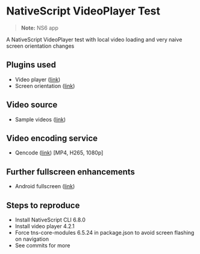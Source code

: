 # NativeScript VideoPlayer Test

> **Note:** NS6 app

A NativeScript VideoPlayer test with local video loading and very naive screen orientation changes

## Plugins used
- Video player ([link](https://github.com/nstudio/nativescript-videoplayer))
- Screen orientation ([link](https://github.com/VideoSpike/nativescript-screen-orientation))

## Video source
- Sample videos ([link](https://www.learningcontainer.com/mp4-sample-video-files-download/))

## Video encoding service
- Qencode ([link](https://cloud.qencode.com/#)) [MP4, H265, 1080p]

## Further fullscreen enhancements
- Android fullscreen ([link](https://rynop.com/2019/01/22/go-fullscreen-on-android-in-nativescript-angular/))

## Steps to reproduce
- Install NativeScript CLI 6.8.0
- Install video player 4.2.1
- Force tns-core-modules 6.5.24 in package.json to avoid screen flashing on navigation
- See commits for more
